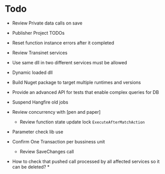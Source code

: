 ﻿# Todo
* Review Private data calls on save
* Publisher Project TODOs
* Reset function instance errors after it completed
* Review Transinet services
* Use same dll in two different services must be allowed
* Dynamic loaded dll
* Build Nuget package to target multiple runtimes and versions


* Provide an advanced API for tests that enable complex queries for DB

* Suspend Hangfire old jobs

* Review concurrency with [pen and paper]
	* Review function state update lock `ExecuteAfterMatchAction`


* Parameter check lib use
* Confirm One Transaction per bussiness unit
	* Review SaveChanges call

* How to check that pushed call processed by all affected services so it can be deleted?
	* 
